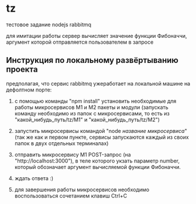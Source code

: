 # tz
тестовое задание nodejs rabbitmq  

для имитации работы сервер вычисляет значение функции Фибоначчи, аргумент которой отправляется пользователем в запросе  

## Инструкция по локальному развёртыванию проекта
предполагая, что сервис rabbitmq ужеработает на локальной машине на дефолтном порте:  

1. с помощью команды "npm install" установить необходимые для работы микросервисов M1 и M2 пакеты и модули (запускать команду необходимо из папок с микросервисами, то есть из 
"какой_нибудь_путь/tz/M1" и "какой_нибудь_путь/tz/M2")  

2. запустить микросервисы командой "node *название микросервиса*" (так же как и первом пункте, сервисы запускаются каждый из своих папок в двух отдельных терминалах)  

3. отправить микросервису M1 POST-запрос (на "http://localhost:3000"), в теле которого укзать параметр number, который обозначает аргумент вычисляемой функции Фибоначчи.  

4. ждать ответа :)  

5. для завершения работы микросервисов необходимо воспользоваться сочетанием клавиш Ctrl+C 